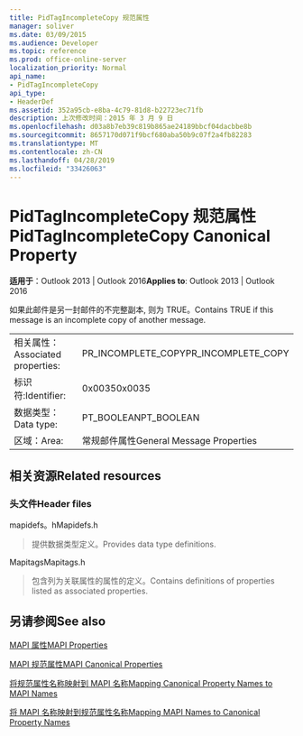 ```yaml
---
title: PidTagIncompleteCopy 规范属性
manager: soliver
ms.date: 03/09/2015
ms.audience: Developer
ms.topic: reference
ms.prod: office-online-server
localization_priority: Normal
api_name:
- PidTagIncompleteCopy
api_type:
- HeaderDef
ms.assetid: 352a95cb-e8ba-4c79-81d8-b22723ec71fb
description: 上次修改时间：2015 年 3 月 9 日
ms.openlocfilehash: d03a8b7eb39c819b865ae24189bbcf04dacbbe8b
ms.sourcegitcommit: 8657170d071f9bcf680aba50b9c07f2a4fb82283
ms.translationtype: MT
ms.contentlocale: zh-CN
ms.lasthandoff: 04/28/2019
ms.locfileid: "33426063"
---
```

# <a name="pidtagincompletecopy-canonical-property"></a><span data-ttu-id="acb80-103">PidTagIncompleteCopy 规范属性</span><span class="sxs-lookup"><span data-stu-id="acb80-103">PidTagIncompleteCopy Canonical Property</span></span>

  
  
<span data-ttu-id="acb80-104">**适用于**：Outlook 2013 | Outlook 2016</span><span class="sxs-lookup"><span data-stu-id="acb80-104">**Applies to**: Outlook 2013 | Outlook 2016</span></span> 
  
<span data-ttu-id="acb80-105">如果此邮件是另一封邮件的不完整副本, 则为 TRUE。</span><span class="sxs-lookup"><span data-stu-id="acb80-105">Contains TRUE if this message is an incomplete copy of another message.</span></span>
  
|||
|:-----|:-----|
|<span data-ttu-id="acb80-106">相关属性：</span><span class="sxs-lookup"><span data-stu-id="acb80-106">Associated properties:</span></span>  <br/> |<span data-ttu-id="acb80-107">PR_INCOMPLETE_COPY</span><span class="sxs-lookup"><span data-stu-id="acb80-107">PR_INCOMPLETE_COPY</span></span>  <br/> |
|<span data-ttu-id="acb80-108">标识符:</span><span class="sxs-lookup"><span data-stu-id="acb80-108">Identifier:</span></span>  <br/> |<span data-ttu-id="acb80-109">0x0035</span><span class="sxs-lookup"><span data-stu-id="acb80-109">0x0035</span></span>  <br/> |
|<span data-ttu-id="acb80-110">数据类型：</span><span class="sxs-lookup"><span data-stu-id="acb80-110">Data type:</span></span>  <br/> |<span data-ttu-id="acb80-111">PT_BOOLEAN</span><span class="sxs-lookup"><span data-stu-id="acb80-111">PT_BOOLEAN</span></span>  <br/> |
|<span data-ttu-id="acb80-112">区域：</span><span class="sxs-lookup"><span data-stu-id="acb80-112">Area:</span></span>  <br/> |<span data-ttu-id="acb80-113">常规邮件属性</span><span class="sxs-lookup"><span data-stu-id="acb80-113">General Message Properties</span></span>  <br/> |
   
## <a name="related-resources"></a><span data-ttu-id="acb80-114">相关资源</span><span class="sxs-lookup"><span data-stu-id="acb80-114">Related resources</span></span>

### <a name="header-files"></a><span data-ttu-id="acb80-115">头文件</span><span class="sxs-lookup"><span data-stu-id="acb80-115">Header files</span></span>

<span data-ttu-id="acb80-116">mapidefs。h</span><span class="sxs-lookup"><span data-stu-id="acb80-116">Mapidefs.h</span></span>
  
> <span data-ttu-id="acb80-117">提供数据类型定义。</span><span class="sxs-lookup"><span data-stu-id="acb80-117">Provides data type definitions.</span></span>
    
<span data-ttu-id="acb80-118">Mapitags</span><span class="sxs-lookup"><span data-stu-id="acb80-118">Mapitags.h</span></span>
  
> <span data-ttu-id="acb80-119">包含列为关联属性的属性的定义。</span><span class="sxs-lookup"><span data-stu-id="acb80-119">Contains definitions of properties listed as associated properties.</span></span>
    
## <a name="see-also"></a><span data-ttu-id="acb80-120">另请参阅</span><span class="sxs-lookup"><span data-stu-id="acb80-120">See also</span></span>



[<span data-ttu-id="acb80-121">MAPI 属性</span><span class="sxs-lookup"><span data-stu-id="acb80-121">MAPI Properties</span></span>](mapi-properties.md)
  
[<span data-ttu-id="acb80-122">MAPI 规范属性</span><span class="sxs-lookup"><span data-stu-id="acb80-122">MAPI Canonical Properties</span></span>](mapi-canonical-properties.md)
  
[<span data-ttu-id="acb80-123">将规范属性名称映射到 MAPI 名称</span><span class="sxs-lookup"><span data-stu-id="acb80-123">Mapping Canonical Property Names to MAPI Names</span></span>](mapping-canonical-property-names-to-mapi-names.md)
  
[<span data-ttu-id="acb80-124">将 MAPI 名称映射到规范属性名称</span><span class="sxs-lookup"><span data-stu-id="acb80-124">Mapping MAPI Names to Canonical Property Names</span></span>](mapping-mapi-names-to-canonical-property-names.md)

